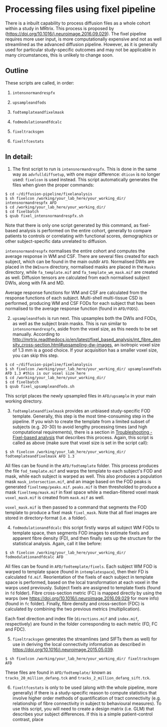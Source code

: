 # Processing files using fixel pipeline

There is a inbuilt capability to process diffusion files as a whole cohort within a study in MRtrix. This process is proposed by (https://doi.org/10.1016/j.neuroimage.2016.09.029). The fixel pipeline requires more user input, is more computationally expensive and not as well streamlined as the advanced diffusion pipeline. However, as it is generally used for particular study-specific outcomes and may not be applicable in many circumstances, this is unlikely to change soon.


## Outline

These scripts are called, in order:

1) `intensnormandrespfx`

2) `upsampleandfods`

3) `fodtemplateandfixelmask`

4) `fodmodulationandfdcalc`

5) `fixeltracksgen`

6) `fixeltfcestats`



## In detail:

1) The first script to run is `intensnormandrespfx`. This is done in the same way as `advfulldiffsetup`, with one major difference: `dticon` is no longer used: `fixelcon` is used instead. This script automatically generates the files when given the proper commands:

```
$ cd ~/diffusion-pipeline/fixelanalysis
$ sh fixelcon /working/your_lab_here/your_working_dir/ intensnormandrespfx AFD
$ cd /working/your_lab_here/your_working_dir/
$ cd fixelbatch
$ qsub fixel_intensnormandrespfx.sh
```

Note that there is only one script generated by this command, as fixel-based analysis is performed on the entire cohort, generally to compare patients to controls or correlating with functional scores, demographics or other subject-specific data unrelated to diffusion.

`intensnormandrespfx` normalises the entire cohort and computes the average response in WM and CSF. There are several files created for each subject, which can be found in the main outdir `AFD`. Normalised DWIs are placed in the `DWInorm` directory, normalised masks are placed in the `Masks` directory, while `fa_template.mif` and `fa_template_wm_mask.mif` are created as well. Diffusion tensors are calculated from each normalised subject DWIs, along with FA and MD.

Average response functions for WM and CSF are calculated from the response functions of each subject. Multi-shell multi-tissue CSD is performed, producing WM and CSF FODs for each subject that has been normalised to the average response function (found in `AFD/FODS`).


2) `upsampleandfods` is run next. This upsamples both the DWIs and FODs, as well as the subject brain masks. This is run similar to `intensnormandrespfx`, aside from the voxel size, as this needs to be set manually. According to http://mrtrix.readthedocs.io/en/latest/fixel_based_analysis/mt_fibre_density_cross-section.html#upsampling-dw-images, an isotropic voxel size of 1.3 mm is a good choice. If your acquisition has a smaller voxel size, you can skip this step.

```
$ cd ~/diffusion-pipeline/fixelanalysis
$ sh fixelcon /working/your_lab_here/your_working_dir/ upsampleandfods AFD 1.3 #this is our voxel size here
$ cd /working/your_lab_here/your_working_dir/
$ cd fixelbatch
$ qsub fixel_upsampleandfods.sh
```

This script places the newly upsampled files in `AFD/upsample` in your main working directory.


3) `fodtemplateandfixelmask` provides an unbiased study-specific FOD template. Generally, this step is the most time-consuming step in the pipeline. If you wish to create the template from a limited subset of subjects (e.g. 20-30) to avoid lengthy processing times (and high computational requirements), there is a section in [Troubleshooting - Fixel-based analysis](../troubleshooting/fba.md) that describes this process. Again, this script is called as above (make sure that voxel size is set in the script call):

```
$ sh fixelcon /working/your_lab_here/your_working_dir/ fodtemplateandfixelmask AFD 1.3 
```

All files can be found in the `AFD/fodtemplate` folder. This process produces the file `fod_template.mif` and warps the template to each subject's FOD and mask, while each subject is warped as well. This also produces a population mask `mask_intersection.mif`, and an image based on the FOD peaks is generated `fixeltemp/peaks.mif`. `peaks.mif` is then thresholded to produce a mask `fixeltemp/mask.mif` in fixel space while a median-filtered voxel mask `voxel_mask.mif` is created from `mask.mif` as well. 

`voxel_mask.mif` is then passed to a command that segments the FOD template to produce a fixel mask `fixel_mask`. Note that all fixel images are stored in directory-format (i.e. a folder).


4) `fodmodulationandfdcalc` this script firstly warps all subject WM FODs to template space, then segments FOD images to estimate fixels and apparent fibre density (FD), and then finally sets up the structure for the statistical analysis. Again, call it like before:

```
$ sh fixelcon /working/your_lab_here/your_working_dir/ fodmodulationandfdcalc AFD
```

All files can be found in `AFD/fodtemplate/fixels`. Each subject WM FOD is warped to template space (found in `intemplatespace`), then their FD is calculated `fd.mif`. Reorientation of the fixels of each subject in template space is performed, based on the local transformation at each voxel in the warps used previously. Subject fixels are assigned to template fixels (found in `fd` folder). Fibre cross-section metric (FC) is mapped directly by using the warps (see https://doi.org/10.1016/j.neuroimage.2016.09.029 for more info) (found in `fc` folder). Finally, fibre density and cross-section (FDC) is calculated by combining the two previous metrics (multiplication).

Each fixel direction and index file (`directions.mif` and `index.mif`, respectively) are found in the folder corresponding to each metric (FD, FC and FDC).


5) `fixeltracksgen` generates the streamlines (and SIFTs them as well) for use in deriving the local connectivity information as described in https://doi.org/10.1016/j.neuroimage.2015.05.039.

```
$ sh fixelcon /working/your_lab_here/your_working_dir/ fixeltracksgen AFD
```

These files are found in `AFD/fodtemplate/` known as `tracks_20_million_defang.tck` and `tracks_2_million_defang_sift.tck`.


6) `fixeltfcestats` is only to be used (along with the whole pipeline, more generally) if there is a study-specific reason to compute statistics that involve higher order methods of quantification of tract connectivity (e.g. relationship of fibre connectivity in subject to behavioural measures). To use this script, you will need to create a design matrix (i.e. GLM) that describes your subject differences. If this is a simple patient-control contrast, place 

